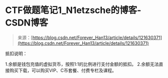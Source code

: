<!--yml
category: 未分类
date: 2022-04-26 14:35:13
-->

# CTF做题笔记1_N1etzsche的博客-CSDN博客

> 来源：[https://blog.csdn.net/Forever_Han13/article/details/121630371](https://blog.csdn.net/Forever_Han13/article/details/121630371)

抵扣说明：

1.余额是钱包充值的虚拟货币，按照1:1的比例进行支付金额的抵扣。
2.余额无法直接购买下载，可以购买VIP、C币套餐、付费专栏及课程。